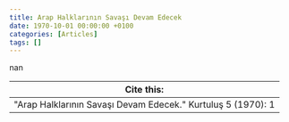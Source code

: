```yaml
---
title: Arap Halklarının Savaşı Devam Edecek
date: 1970-10-01 00:00:00 +0100
categories: [Articles]
tags: []
---
```


nan

| Cite this:   |
|--------|
| "Arap Halklarının Savaşı Devam Edecek." Kurtuluş 5 (1970): 1 

